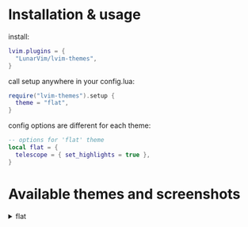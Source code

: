 # Installation & usage

install:

```lua
lvim.plugins = {
  "LunarVim/lvim-themes",
}
```

call setup anywhere in your config.lua:

```lua
require("lvim-themes").setup {
  theme = "flat",
}
```

config options are different for each theme:

```lua
-- options for 'flat' theme
local flat = {
  telescope = { set_highlights = true },
}
```

# Available themes and screenshots

<details>
<summary>flat</summary>

- lsp
- telescope
- whichkey

</details>
